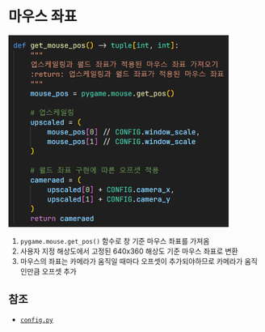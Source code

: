# 마우스 좌표
![0](../images/mouse_position.png)

1. `pygame.mouse.get_pos()` 함수로 창 기준 마우스 좌표를 가져옴
2. 사용자 지정 해상도에서 고정된 640x360 해상도 기준 마우스 좌표로 변환
3. 마우스의 좌표는 카메라가 움직일 때마다 오프셋이 추가되야하므로 카메라가 움직인만큼 오프셋 추가


## 참조
- [`config.py`](../../components/config.py)